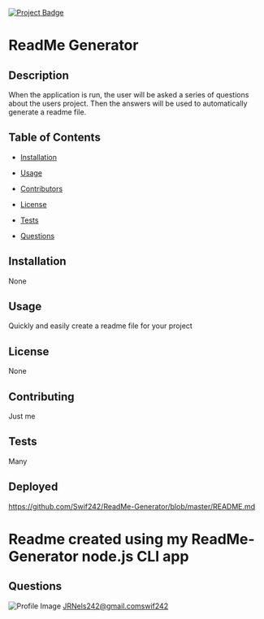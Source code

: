 

[![Project Badge](https://img.shields.io/badge/Application-Awesome-green)](https://github.com/Swif242/ReadMe-Generator)
# ReadMe Generator

## Description 

When the application is run, the user will be asked a series of questions about the users project. Then the answers will be used to automatically generate a readme file.

## Table of Contents 

- [Installation](#installation)

- [Usage](#usage)

- [Contributors](#contributors)

- [License](#license)

- [Tests](#tests)

- [Questions](#questions)

## Installation 

None

## Usage 

Quickly and easily create a readme file for your project

## License 

None

## Contributing 

Just me

## Tests 

Many

## Deployed

https://github.com/Swif242/ReadMe-Generator/blob/master/README.md

# Readme created using my ReadMe-Generator node.js CLI app 

## Questions 

![Profile Image](https://avatars3.githubusercontent.com/u/58095369?v=4)
JRNels242@gmail.comswif242